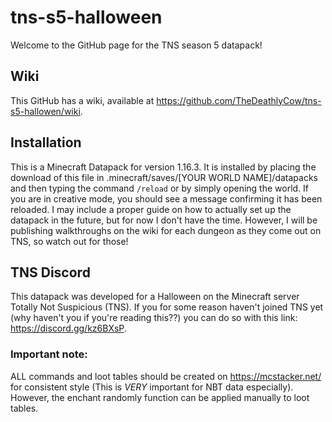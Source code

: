 # tns-s5-halloween
Welcome to the GitHub page for the TNS season 5 datapack!

## Wiki
This GitHub has a wiki, available at https://github.com/TheDeathlyCow/tns-s5-hallowen/wiki.

## Installation
This is a Minecraft Datapack for version 1.16.3. It is installed by placing the download of this file in .minecraft/saves/[YOUR WORLD NAME]/datapacks and then typing the command `/reload` or by simply opening the world. If you are in creative mode, you should see a message confirming it has been reloaded. I may include a proper guide on how to actually set up the datapack in the future, but for now I don't have the time. However, I will be publishing walkthroughs on the wiki for each dungeon as they come out on TNS, so watch out for those! 

## TNS Discord
This datapack was developed for a Halloween on the Minecraft server Totally Not Suspicious (TNS). If you for some reason haven't joined TNS yet (why haven't you if you're reading this??) you can do so with this link: https://discord.gg/kz6BXsP. 

### Important note:
ALL commands and loot tables should be created on https://mcstacker.net/ for consistent style (This is <i>VERY</i> important for NBT data especially). However, the enchant randomly function can be applied manually to loot tables.
